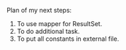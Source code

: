 Plan of my next steps:
1. To use mapper for ResultSet.
2. To do additional task.
3. To put all constants in external file.